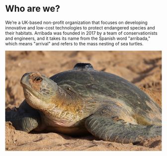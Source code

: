 # Who are we?

We’re a UK-based non-profit organization that focuses on developing innovative and low-cost technologies to protect endangered species and their habitats.
Arribada was founded in 2017 by a team of conservationists and engineers, and it takes its name from the Spanish word "arribada," which means "arrival" and refers to the mass nesting of sea turtles.

![Sea Turtle](https://raw.githubusercontent.com/arribada/.github/main/profile/assets/turtle.jpg)
